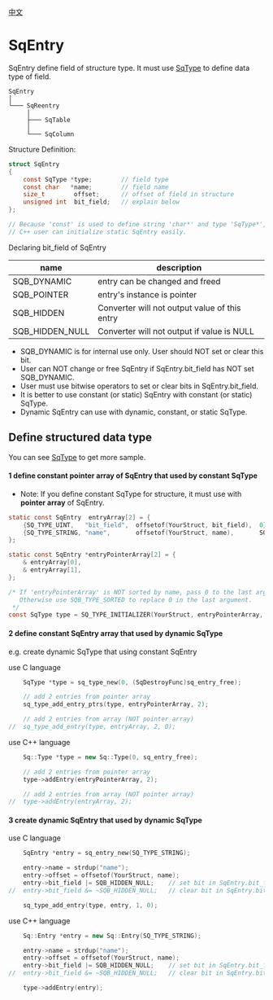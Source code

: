 [中文](SqEntry.cn.md)

# SqEntry
SqEntry define field of structure type. It must use [SqType](SqType.md) to define data type of field.

	SqEntry
	│
	└─── SqReentry
	     │
	     ├─── SqTable
	     │
	     └─── SqColumn

Structure Definition:

```c
struct SqEntry
{
	const SqType *type;        // field type
	const char   *name;        // field name
	size_t        offset;      // offset of field in structure
	unsigned int  bit_field;   // explain below
};

// Because 'const' is used to define string 'char*' and type 'SqType*',
// C++ user can initialize static SqEntry easily.
```

Declaring bit_field of SqEntry

| name            | description                                   | 
| --------------- | --------------------------------------------- |
| SQB_DYNAMIC     | entry can be changed and freed                |
| SQB_POINTER     | entry's instance is pointer                   |
| SQB_HIDDEN      | Converter will not output value of this entry |
| SQB_HIDDEN_NULL | Converter will not output if value is NULL    |

* SQB_DYNAMIC is for internal use only. User should NOT set or clear this bit.
* User can NOT change or free SqEntry if SqEntry.bit_field has NOT set SQB_DYNAMIC.
* User must use bitwise operators to set or clear bits in SqEntry.bit_field.
* It is better to use constant (or static) SqEntry with constant (or static) SqType.
* Dynamic SqEntry can use with dynamic, constant, or static SqType.

## Define structured data type
You can see [SqType](SqType.md) to get more sample.

#### 1 define constant pointer array of SqEntry that used by constant SqType
* Note: If you define constant SqType for structure, it must use with **pointer array** of SqEntry.

```c
static const SqEntry  entryArray[2] = {
	{SQ_TYPE_UINT,   "bit_field",  offsetof(YourStruct, bit_field),  0},
	{SQ_TYPE_STRING, "name",       offsetof(YourStruct, name),       SQB_HIDDEN_NULL},
};

static const SqEntry *entryPointerArray[2] = {
	& entryArray[0],
	& entryArray[1],
};

/* If 'entryPointerArray' is NOT sorted by name, pass 0 to the last argument.
   Otherwise use SQB_TYPE_SORTED to replace 0 in the last argument.
 */
const SqType type = SQ_TYPE_INITIALIZER(YourStruct, entryPointerArray, 0);
```

#### 2 define constant SqEntry array that used by dynamic SqType

e.g. create dynamic SqType that using constant SqEntry

use C language

```c
	SqType *type = sq_type_new(0, (SqDestroyFunc)sq_entry_free);

	// add 2 entries from pointer array
	sq_type_add_entry_ptrs(type, entryPointerArray, 2);

	// add 2 entries from array (NOT pointer array)
//	sq_type_add_entry(type, entryArray, 2, 0);
```

use C++ language

```c++
	Sq::Type *type = new Sq::Type(0, sq_entry_free);

	// add 2 entries from pointer array
	type->addEntry(entryPointerArray, 2);

	// add 2 entries from array (NOT pointer array)
//	type->addEntry(entryArray, 2);
```

#### 3 create dynamic SqEntry that used by dynamic SqType

use C language

```c
	SqEntry *entry = sq_entry_new(SQ_TYPE_STRING);

	entry->name = strdup("name");
	entry->offset = offsetof(YourStruct, name);
	entry->bit_field |= SQB_HIDDEN_NULL;    // set bit in SqEntry.bit_field
//	entry->bit_field &= ~SQB_HIDDEN_NULL;   // clear bit in SqEntry.bit_field

	sq_type_add_entry(type, entry, 1, 0);
```

use C++ language

```c++
	Sq::Entry *entry = new Sq::Entry(SQ_TYPE_STRING);

	entry->name = strdup("name");
	entry->offset = offsetof(YourStruct, name);
	entry->bit_field |= SQB_HIDDEN_NULL;    // set bit in SqEntry.bit_field
//	entry->bit_field &= ~SQB_HIDDEN_NULL;   // clear bit in SqEntry.bit_field

	type->addEntry(entry);
```
